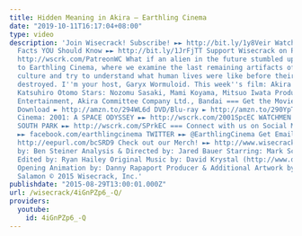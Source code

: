 ```yaml
---
title: Hidden Meaning in Akira – Earthling Cinema
date: "2019-10-11T16:17:04+08:00"
type: video
description: 'Join Wisecrack! Subscribe! ►► http://bit.ly/1y8Veir Watch 107 Akira
  Facts YOU Should Know ►► http://bit.ly/1JrFjTT Support Wisecrack on Patreon! ►►
  http://wscrk.com/PatreonWC What if an alien in the future stumbled upon Akira? Welcome
  to Earthling Cinema, where we examine the last remaining artifacts of a once-proud
  culture and try to understand what human lives were like before their planet was
  destroyed. I''m your host, Garyx Wormuloid. This week''s film: Akira (1988) Directors:
  Katsuhiro Otomo Stars: Nozomu Sasaki, Mami Koyama, Mitsuo Iwata Production Co: TMS
  Entertainment, Akira Committee Company Ltd., Bandai === Get the Movie! === Digital
  Download ► http://amzn.to/294WL6d DVD/Blu-ray ► http://amzn.to/290YpTj More Earthling
  Cinema: 2001: A SPACE ODYSSEY ►► http://wscrk.com/2001SpcEC WATCHMEN ►► http://wscrk.com/WtchmnEC
  SOUTH PARK ►► http://wscrk.com/SPrkEC === Connect with us on Social Media! === FACEBOOK
  ►► facebook.com/earthlingcinema TWITTER ►► @EarthlingCinema Get Email Alerts ►►
  http://eepurl.com/bcSRD9 Check out our Merch! ►► http://www.wisecrack.co/store Written
  by: Ben Steiner Analysis & Directed by: Jared Bauer Starring: Mark Schroeder (https://twitter.com/mark_schroeder)
  Edited by: Ryan Hailey Original Music by: David Krystal (http://www.davidkrystalmusic.com)
  Opening Animation by: Danny Rapaport Producer & Additional Artwork by: Jacob S.
  Salamon © 2015 Wisecrack, Inc.'
publishdate: "2015-08-29T13:00:01.000Z"
url: /wisecrack/4iGnPZp6_-Q/
providers:
  youtube:
    id: 4iGnPZp6_-Q
---
```

